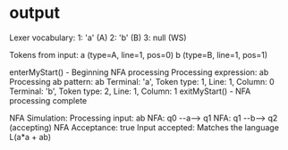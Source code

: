 # output

Lexer vocabulary:
1: 'a' (A)
2: 'b' (B)
3: null (WS)

Tokens from input:
a (type=A, line=1, pos=0)
b (type=B, line=1, pos=1)

enterMyStart() - Beginning NFA processing
Processing expression: ab
Processing ab pattern: ab
Terminal: 'a', Token type: 1, Line: 1, Column: 0
Terminal: 'b', Token type: 2, Line: 1, Column: 1
exitMyStart() - NFA processing complete

NFA Simulation:
Processing input: ab
NFA: q0 --a--> q1
NFA: q1 --b--> q2 (accepting)
NFA Acceptance: true
Input accepted: Matches the language L(a\*a + ab)
